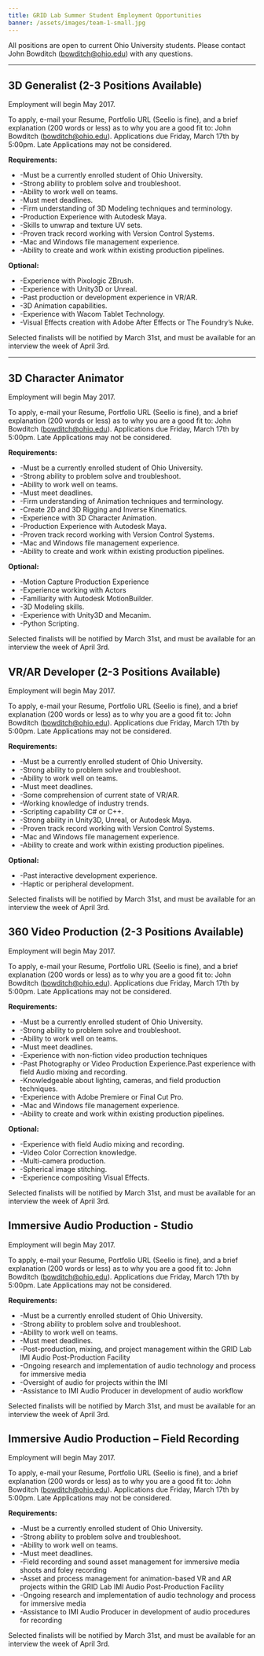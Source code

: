 ```yaml
---
title: GRID Lab Summer Student Employment Opportunities
banner: /assets/images/team-1-small.jpg
---
```


All positions are open to current Ohio University students.  Please contact John Bowditch (bowditch@ohio.edu) with any questions.

***

3D Generalist (2-3 Positions Available)
-----
Employment will begin May 2017.

To apply, e-mail your Resume, Portfolio URL (Seelio is fine), and a brief explanation (200 words or less) as to why you are a good fit to: John Bowditch (bowditch@ohio.edu). Applications due Friday, March 17th by 5:00pm.  Late Applications may not be considered.

**Requirements:**
*	-Must be a currently enrolled student of Ohio University.
*	-Strong ability to problem solve and troubleshoot.
*	-Ability to work well on teams.
*	-Must meet deadlines.
*	-Firm understanding of 3D Modeling techniques and terminology.
*	-Production Experience with Autodesk Maya.
*	-Skills to unwrap and texture UV sets.
*	-Proven track record working with Version Control Systems.
*	-Mac and Windows file management experience.
*	-Ability to create and work within existing production pipelines.

**Optional:**
*	-Experience with Pixologic ZBrush.
*	-Experience with Unity3D or Unreal.
*	-Past production or development experience in VR/AR.
*	-3D Animation capabilities.
*	-Experience with Wacom Tablet Technology.
*	-Visual Effects creation with Adobe After Effects or The Foundry’s Nuke.

Selected finalists will be notified by March 31st, and must be available for an interview the week of April 3rd.

***

3D Character Animator
-----
Employment will begin May 2017.

To apply, e-mail your Resume, Portfolio URL (Seelio is fine), and a brief explanation (200 words or less) as to why you are a good fit to: John Bowditch (bowditch@ohio.edu). Applications due Friday, March 17th by 5:00pm.  Late Applications may not be considered.

**Requirements:**
*	-Must be a currently enrolled student of Ohio University.
*	-Strong ability to problem solve and troubleshoot.
*	-Ability to work well on teams.
*	-Must meet deadlines.
*	-Firm understanding of Animation techniques and terminology.
*	-Create 2D and 3D Rigging and Inverse Kinematics.
*	-Experience with 3D Character Animation.
*	-Production Experience with Autodesk Maya.
*	-Proven track record working with Version Control Systems.
*	-Mac and Windows file management experience.
*	-Ability to create and work within existing production pipelines.

**Optional:**
*	-Motion Capture Production Experience
*	-Experience working with Actors
*	-Familiarity with Autodesk MotionBuilder.
*	-3D Modeling skills.
*	-Experience with Unity3D and Mecanim.
*	-Python Scripting.


Selected finalists will be notified by March 31st, and must be available for an interview the week of April 3rd.


VR/AR Developer (2-3 Positions Available)
-----
Employment will begin May 2017.

To apply, e-mail your Resume, Portfolio URL (Seelio is fine), and a brief explanation (200 words or less) as to why you are a good fit to: John Bowditch (bowditch@ohio.edu). Applications due Friday, March 17th by 5:00pm.  Late Applications may not be considered.

**Requirements:**
*	-Must be a currently enrolled student of Ohio University.
*	-Strong ability to problem solve and troubleshoot.
*	-Ability to work well on teams.
*	-Must meet deadlines.
*	-Some comprehension of current state of VR/AR.
*	-Working knowledge of industry trends.
*	-Scripting capability C# or C++.
*	-Strong ability in Unity3D, Unreal, or Autodesk Maya.
*	-Proven track record working with Version Control Systems.
*	-Mac and Windows file management experience.
*	-Ability to create and work within existing production pipelines.

**Optional:**
*	-Past interactive development experience.
*	-Haptic or peripheral development.


Selected finalists will be notified by March 31st, and must be available for an interview the week of April 3rd.


360 Video Production (2-3 Positions Available)
-----
Employment will begin May 2017.

To apply, e-mail your Resume, Portfolio URL (Seelio is fine), and a brief explanation (200 words or less) as to why you are a good fit to: John Bowditch (bowditch@ohio.edu). Applications due Friday, March 17th by 5:00pm.  Late Applications may not be considered.

**Requirements:**
*	-Must be a currently enrolled student of Ohio University.
*	-Strong ability to problem solve and troubleshoot.
*	-Ability to work well on teams.
*	-Must meet deadlines.
*	-Experience with non-fiction video production techniques
*	-Past Photography or Video Production Experience.Past experience with field Audio mixing and recording.
*	-Knowledgeable about lighting, cameras, and field production techniques.
*	-Experience with Adobe Premiere or Final Cut Pro.
*	-Mac and Windows file management experience.
*	-Ability to create and work within existing production pipelines.

**Optional:**
*	-Experience with field Audio mixing and recording.
*	-Video Color Correction knowledge.
*	-Multi-camera production.
*	-Spherical image stitching.
*	-Experience compositing Visual Effects.


Selected finalists will be notified by March 31st, and must be available for an interview the week of April 3rd.


Immersive Audio Production - Studio
-----
Employment will begin May 2017.

To apply, e-mail your Resume, Portfolio URL (Seelio is fine), and a brief explanation (200 words or less) as to why you are a good fit to: John Bowditch (bowditch@ohio.edu). Applications due Friday, March 17th by 5:00pm.  Late Applications may not be considered.

**Requirements:**
*	-Must be a currently enrolled student of Ohio University.
*	-Strong ability to problem solve and troubleshoot.
*	-Ability to work well on teams.
*	-Must meet deadlines.
*	-Post-production, mixing, and project management within the GRID Lab IMI Audio Post-Production Facility
*	-Ongoing research and implementation of audio technology and process for immersive media
*	-Oversight of audio for projects within the IMI
*	-Assistance to IMI Audio Producer in development of audio workflow


Selected finalists will be notified by March 31st, and must be available for an interview the week of April 3rd.

Immersive Audio Production – Field Recording
-----
Employment will begin May 2017.

To apply, e-mail your Resume, Portfolio URL (Seelio is fine), and a brief explanation (200 words or less) as to why you are a good fit to: John Bowditch (bowditch@ohio.edu). Applications due Friday, March 17th by 5:00pm.  Late Applications may not be considered.

**Requirements:**
*	-Must be a currently enrolled student of Ohio University.
*	-Strong ability to problem solve and troubleshoot.
*	-Ability to work well on teams.
*	-Must meet deadlines.
*	-Field recording and sound asset management for immersive media shoots and foley recording
*	-Asset and process management for animation-based VR and AR projects within the GRID Lab IMI Audio Post-Production Facility
*	-Ongoing research and implementation of audio technology and process for immersive media
*	-Assistance to IMI Audio Producer in development of audio procedures for recording

Selected finalists will be notified by March 31st, and must be available for an interview the week of April 3rd.
